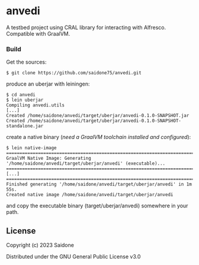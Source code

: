 # anvedi

A testbed project using CRAL library for interacting with Alfresco. Compatible with GraalVM.

### Build
Get the sources:
```console
$ git clone https://github.com/saidone75/anvedi.git
```
produce an uberjar with leiningen:
```console
$ cd anvedi
$ lein uberjar
Compiling anvedi.utils
[...]
Created /home/saidone/anvedi/target/uberjar/anvedi-0.1.0-SNAPSHOT.jar
Created /home/saidone/anvedi/target/uberjar/anvedi-0.1.0-SNAPSHOT-standalone.jar
```
create a native binary (*need a GraalVM toolchain installed and configured*):
```console
$ lein native-image
========================================================================================================================
GraalVM Native Image: Generating '/home/saidone/anvedi/target/uberjar/anvedi' (executable)...
========================================================================================================================
[...]
========================================================================================================================
Finished generating '/home/saidone/anvedi/target/uberjar/anvedi' in 1m 55s.
Created native image /home/saidone/anvedi/target/uberjar/anvedi
```
and copy the executable binary (target/uberjar/anvedi) somewhere in your path.
## License
Copyright (c) 2023 Saidone

Distributed under the GNU General Public License v3.0